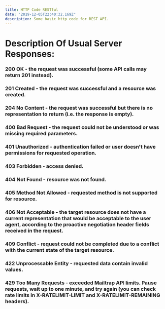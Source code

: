 ```yaml
---
title: HTTP Code RESTful
date: "2019-12-05T22:40:32.169Z"
description: Some basic http code for REST API.
---
```


# Description Of Usual Server Responses:
### 200 OK - the request was successful (some API calls may return 201 instead).
### 201 Created - the request was successful and a resource was created.
### 204 No Content - the request was successful but there is no representation to return (i.e. the response is empty).

### 400 Bad Request - the request could not be understood or was missing required parameters.
### 401 Unauthorized - authentication failed or user doesn't have permissions for requested operation.
### 403 Forbidden - access denied.
### 404 Not Found - resource was not found.
### 405 Method Not Allowed - requested method is not supported for resource.
### 406 Not Acceptable - the target resource does not have a current representation that would be acceptable to the user agent, according to the proactive negotiation header fields received in the request.
### 409 Conflict - request could not be completed due to a conflict with the current state of the target resource.
### 422 Unprocessable Entity - requested data contain invalid values.
### 429 Too Many Requests - exceeded Mailtrap API limits. Pause requests, wait up to one minute, and try again (you can check rate limits in X-RATELIMIT-LIMIT and X-RATELIMIT-REMAINING headers).

